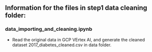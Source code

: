 ## Information for the files in step1 data cleaning folder:

### data_importing_and_cleaning.ipynb
 - Read the original data in GCP VErtex AI, and generate the cleaned dataset 2017_diabetes_cleaned.csv in data folder.

